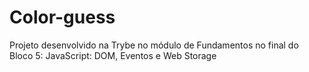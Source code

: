 # Color-guess

Projeto desenvolvido na Trybe no módulo de Fundamentos no final do Bloco 5: JavaScript: DOM, Eventos e Web Storage